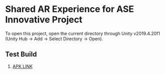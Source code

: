 <h1>Shared AR Experience for ASE Innovative Project</h1>
<p>To open this project, open the current directory through Unity v2019.4.20f1 (Unity Hub -> Add -> Select Directory -> Open).</p>
<h2>Test Build</h2>
<ol>
  <li>
    <a href="https://github.com/DTU-2K17-EP-012/Shared-AR-Experience-ASE-Innovative-Project/releases/download/v0.2Pre/STTestV0.2.apk">APK LINK</a>
  </li>
</ol>

